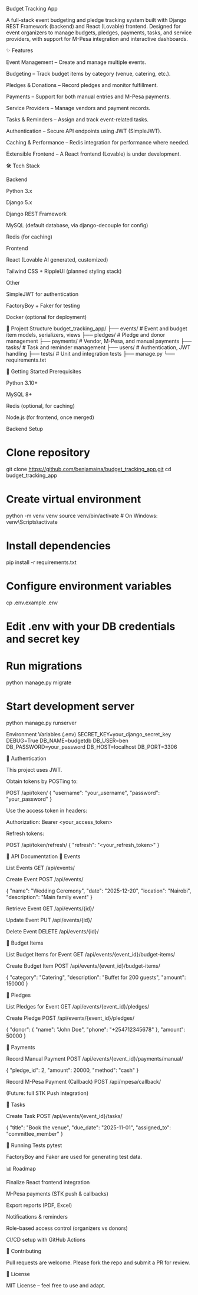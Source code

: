 Budget Tracking App

A full-stack event budgeting and pledge tracking system built with Django REST Framework (backend) and React (Lovable) frontend. Designed for event organizers to manage budgets, pledges, payments, tasks, and service providers, with support for M-Pesa integration and interactive dashboards.

✨ Features

Event Management – Create and manage multiple events.

Budgeting – Track budget items by category (venue, catering, etc.).

Pledges & Donations – Record pledges and monitor fulfillment.

Payments – Support for both manual entries and M-Pesa payments.

Service Providers – Manage vendors and payment records.

Tasks & Reminders – Assign and track event-related tasks.

Authentication – Secure API endpoints using JWT (SimpleJWT).

Caching & Performance – Redis integration for performance where needed.

Extensible Frontend – A React frontend (Lovable) is under development.

🛠 Tech Stack

Backend

Python 3.x

Django 5.x

Django REST Framework

MySQL (default database, via django-decouple for config)

Redis (for caching)

Frontend

React (Lovable AI generated, customized)

Tailwind CSS + RippleUI (planned styling stack)

Other

SimpleJWT for authentication

FactoryBoy + Faker for testing

Docker (optional for deployment)

📂 Project Structure
budget_tracking_app/
├── events/              # Event and budget item models, serializers, views
├── pledges/             # Pledge and donor management
├── payments/            # Vendor, M-Pesa, and manual payments
├── tasks/               # Task and reminder management
├── users/               # Authentication, JWT handling
├── tests/               # Unit and integration tests
├── manage.py
└── requirements.txt

🚀 Getting Started
Prerequisites

Python 3.10+

MySQL 8+

Redis (optional, for caching)

Node.js (for frontend, once merged)

Backend Setup
# Clone repository
git clone https://github.com/benjamaina/budget_tracking_app.git
cd budget_tracking_app

# Create virtual environment
python -m venv venv
source venv/bin/activate   # On Windows: venv\Scripts\activate

# Install dependencies
pip install -r requirements.txt

# Configure environment variables
cp .env.example .env
# Edit .env with your DB credentials and secret key

# Run migrations
python manage.py migrate

# Start development server
python manage.py runserver

Environment Variables (.env)
SECRET_KEY=your_django_secret_key
DEBUG=True
DB_NAME=budgetdb
DB_USER=ben
DB_PASSWORD=your_password
DB_HOST=localhost
DB_PORT=3306

🔑 Authentication

This project uses JWT.

Obtain tokens by POSTing to:

POST /api/token/
{
  "username": "your_username",
  "password": "your_password"
}


Use the access token in headers:

Authorization: Bearer <your_access_token>


Refresh tokens:

POST /api/token/refresh/
{
  "refresh": "<your_refresh_token>"
}

📡 API Documentation
🔹 Events

List Events
GET /api/events/

Create Event
POST /api/events/

{
  "name": "Wedding Ceremony",
  "date": "2025-12-20",
  "location": "Nairobi",
  "description": "Main family event"
}


Retrieve Event
GET /api/events/{id}/

Update Event
PUT /api/events/{id}/

Delete Event
DELETE /api/events/{id}/

🔹 Budget Items

List Budget Items for Event
GET /api/events/{event_id}/budget-items/

Create Budget Item
POST /api/events/{event_id}/budget-items/

{
  "category": "Catering",
  "description": "Buffet for 200 guests",
  "amount": 150000
}

🔹 Pledges

List Pledges for Event
GET /api/events/{event_id}/pledges/

Create Pledge
POST /api/events/{event_id}/pledges/

{
  "donor": {
    "name": "John Doe",
    "phone": "+254712345678"
  },
  "amount": 50000
}

🔹 Payments

Record Manual Payment
POST /api/events/{event_id}/payments/manual/

{
  "pledge_id": 2,
  "amount": 20000,
  "method": "cash"
}


Record M-Pesa Payment (Callback)
POST /api/mpesa/callback/

(Future: full STK Push integration)

🔹 Tasks

Create Task
POST /api/events/{event_id}/tasks/

{
  "title": "Book the venue",
  "due_date": "2025-11-01",
  "assigned_to": "committee_member"
}

🧪 Running Tests
pytest


FactoryBoy and Faker are used for generating test data.

📊 Roadmap

 Finalize React frontend integration

 M-Pesa payments (STK push & callbacks)

 Export reports (PDF, Excel)

 Notifications & reminders

 Role-based access control (organizers vs donors)

 CI/CD setup with GitHub Actions

🤝 Contributing

Pull requests are welcome. Please fork the repo and submit a PR for review.

📜 License

MIT License – feel free to use and adapt.
